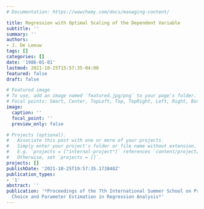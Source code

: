 ```yaml
---
# Documentation: https://wowchemy.com/docs/managing-content/

title: Regression with Optimal Scaling of the Dependent Variable
subtitle: ''
summary: ''
authors:
- J. De Leeuw
tags: []
categories: []
date: '1986-01-01'
lastmod: 2021-10-25T15:57:35-04:00
featured: false
draft: false

# Featured image
# To use, add an image named `featured.jpg/png` to your page's folder.
# Focal points: Smart, Center, TopLeft, Top, TopRight, Left, Right, BottomLeft, Bottom, BottomRight.
image:
  caption: ''
  focal_point: ''
  preview_only: false

# Projects (optional).
#   Associate this post with one or more of your projects.
#   Simply enter your project's folder or file name without extension.
#   E.g. `projects = ["internal-project"]` references `content/project/deep-learning/index.md`.
#   Otherwise, set `projects = []`.
projects: []
publishDate: '2021-10-25T19:57:35.173848Z'
publication_types:
- '1'
abstract: ''
publication: '*Proceedings of the 7th International Summer School on Problems of Model
  Choice and Parameter Estimation in Regression Analysis*'
---
```

